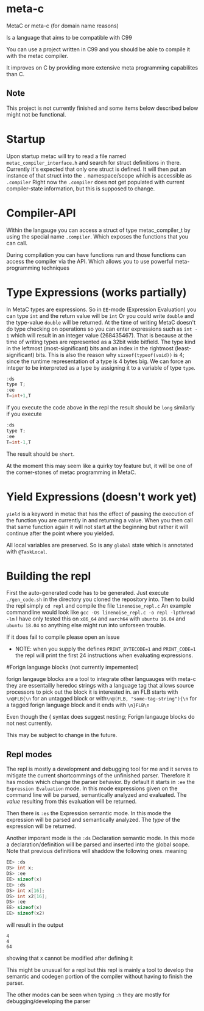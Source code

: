 # meta-c
MetaC or meta-c (for domain name reasons)

Is a language that aims to be compatible with C99

You can use a project written in C99 and you should be able to compile it with the metac compiler.

It improves on C by providing more extensive meta programming capabilites than C.

## Note

This project is not currently finished and some items below described below might not be functional.

# Startup
Upon startup metac will try to read a file named `metac_compiler_interface.h` and search for struct definitions in there.
Currently it's expected that only one struct is defined.
It will then put an instance of that struct into the `.` namespace/scope which is accessible as `.compiler`
Right now the `.compiler` does not get populated with current compiler-state information, but this is supposed to change.

# Compiler-API

Within the langauge you can access a struct of type metac_compiler_t by using the special name `.compiler`.
Which exposes the functions that you can call.

During compilation you can have functions run and those functions can access the compiler via the API.
Which allows you to use powerful meta-programming techniques

# Type Expressions (works partially)

In MetaC types are expressions.
So in `EE`-mode (Expression Evaluation) you can type `int` and the return value will be `int`
Or you could write `double` and the type-value `double` will be returned.
At the time of writing MetaC doesn't do type checking on operations so you can enter expressions such as
`int - 1` which will result in an integer value (268435467).
That is because at the time of writing types are represented as a 32bit wide bitfield.
The type kind in the leftmost (most-significant) bits and an index in the rightmost (least-significant) bits.
This is also the reason why `sizeof(typeof(void))` is 4; since the runtime representation of a type is 4 bytes big.
We can force an integer to be interpreted as a type by assigning it to a variable of type `type`.
```C
:ds
type T;
:ee
T=int+1,T
```
if you execute the code above in the repl the result should be `long` 
similarly if you execute
```C
:ds
type T;
:ee
T=int-1,T
```
The result should be `short`.

At the moment this may seem like a quirky toy feature but, it will be one of the corner-stones of metac programming in MetaC.


# Yield Expressions (doesn't work yet)

`yield` is a keyword in metac that has the effect of pausing the execution of the function you are currently in and returning a value.
When you then call that same function again it will not start at the beginning but rather it will continue after the point where you yielded.

All local variables are preserved.
So is any `global` state which is annotated with `@TaskLocal`.

# Building the repl

First the auto-generated code has to be generated.
Just execute `./gen_code.sh` in the directory you cloned the repository into.
Then to build the repl simply `cd repl` and compile the file `linenoise_repl.c`
An example commandline would look like `gcc -Os linenoise_repl.c -o repl -lpthread -lm`
I have only tested this on `x86_64` and `aarch64` with `ubuntu 16.04` and `ubuntu 18.04` so anything else might run into unforseen trouble.

If it does fail to compile please open an issue

- NOTE: when you supply the defines `PRINT_BYTECODE=1` and `PRINT_CODE=1` the repl will print the first 24 instructions when evaluating expressions.

#Forign language blocks (not currently impemented)

forign langauge blocks are a tool to integrate other languauges with meta-c
they are essentailly heredoc strings with a language tag that allows source processors to pick out the block it is interested in.
an FLB starts with `\n@FLB{\n` for an untagged block or with`\n@(FLB, "some-tag-string"){\n` for a tagged forign language block
and it ends with `\n}FLB\n`

Even though the { syntax does suggest nesting;
Forign langauge blocks do not nest currently.

This may be subject to change in the future.

## Repl modes

The repl is mostly a development and debugging tool for me
and it serves to mitigate the current shortcommings of the unfinished parser.
Therefore it has modes which change the parser behavior.
By default it starts in `:ee` the `Expression Evaluation` mode.
In this mode expressions given on the command line will be parsed, semantically analyzed and evaluated.
The _value_ resulting from this evaluation will be returned.

Then there is `:es` the Expression semantic mode.
In this mode the expression will be parsed and semantically analyzed.
The _type_ of the expression will be returned.

Another imporant mode is the `:ds` Declaration semantic mode.
In this mode a declaration/definition will be parsed and inserted into the global scope.
Note that previous definitions will shaddow the following ones.
meaning
```C
EE> :ds
DS> int x;
DS> :ee
EE> sizeof(x)
EE> :ds
DS> int x[16];
DS> int x2[16];
DS> :ee
EE> sizeof(x)
EE> sizeof(x2)
```
will result in
the output
```
4
4
64
```
showing that x cannot be modified after defining it

This might be unusual for a repl but this repl is mainly
a tool to develop the semantic and codegen portion of the compiler
without having to finish the parser.

The other modes can be seen when typing `:h`
they are mostly for debugging/developing the parser

